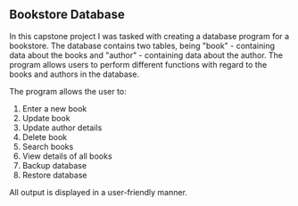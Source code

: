 <h2>Bookstore Database</h2>

In this capstone project I was tasked with creating a database program for a bookstore. The database contains two tables, being "book" - containing data about the books and "author" - containing data about the author. The program allows users to perform different functions with regard to the books and authors in the database. 

The program allows the user to:
<ol>
  <li>Enter a new book</li>
  <li>Update book</li>
  <li>Update author details</li>
  <li>Delete book</li>
  <li>Search books</li>
  <li>View details of all books</li>
  <li>Backup database</li>
  <li>Restore database</li>
</ol>

All output is displayed in a user-friendly manner.
